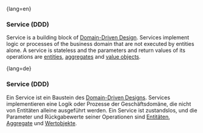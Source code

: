 {lang=en}
### Service (DDD)

Service is a building block of [Domain-Driven Design](#term-DDD). Services implement logic or processes of the business domain that are not executed by entities alone. A service is stateless and the parameters and return values of its operations are [entities](#term-entity), [aggregates](#term-aggregate) and [value objects](#term-value-object).

{lang=de}
### Service (DDD)

Ein Service ist ein Baustein des [Domain-Driven
Designs](#_bookmark90). Services implementieren eine Logik oder
Prozesse der Geschäftsdomäne, die nicht von Entitäten alleine
ausgeführt werden. Ein Service ist zustandslos, und die Parameter und
Rückgabewerte seiner Operationen sind [Entitäten](#_bookmark95),
[Aggregate](#_bookmark28) und [Wertobjekte](#_bookmark212).

